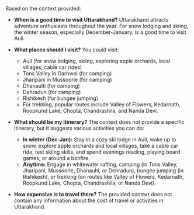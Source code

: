 Based on the context provided:

*   **When is a good time to visit Uttarakhand?**
    Uttarakhand attracts adventure enthusiasts throughout the year. For snow lodging and skiing, the winter season, especially December-January, is a good time to visit Auli.

*   **What places should I visit?**
    You could visit:
    *   Auli (for snow lodging, skiing, exploring apple orchards, local villages, cable car rides)
    *   Tons Valley in Garhwal (for camping)
    *   Jharipani in Mussoorie (for camping)
    *   Dhanaulti (for camping)
    *   Dehradun (for camping)
    *   Rishikesh (for bungee jumping)
    *   For trekking, popular routes include Valley of Flowers, Kedarnath, Roopkund Lake, Chopta, Chandrashila, and Nanda Devi.

*   **What should be my itinerary?**
    The context does not provide a specific itinerary, but it suggests various activities you can do:
    *   **In winter (Dec-Jan):** Stay in a cozy ski lodge in Auli, wake up to snow, explore apple orchards and local villages, take a cable car ride, test skiing skills, and spend evenings reading, playing board games, or around a bonfire.
    *   **Anytime:** Engage in whitewater rafting, camping (in Tons Valley, Jharipani, Mussoorie, Dhanaulti, or Dehradun), bungee jumping (in Rishikesh), or trekking (on routes like Valley of Flowers, Kedarnath, Roopkund Lake, Chopta, Chandrashila, or Nanda Devi).

*   **How expensive is to travel there?**
    The provided context does not contain any information about the cost of travel or activities in Uttarakhand.